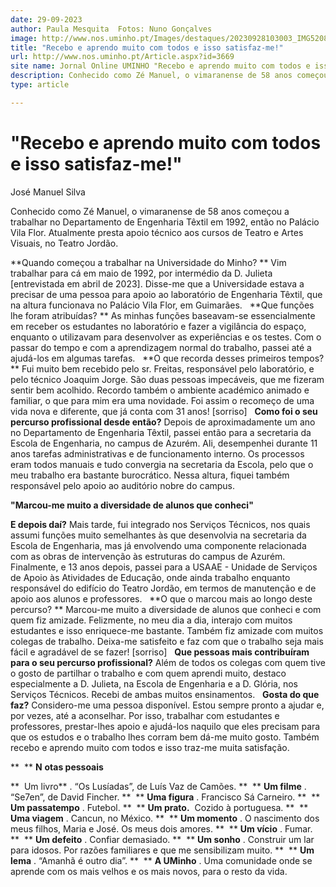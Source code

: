 ```yaml
---
date: 29-09-2023
author: Paula Mesquita  Fotos: Nuno Gonçalves
image: http://www.nos.uminho.pt/Images/destaques/20230928103003_IMG5208.jpg
title: "Recebo e aprendo muito com todos e isso satisfaz-me!"
url: http://www.nos.uminho.pt/Article.aspx?id=3669
site name: Jornal Online UMINHO "Recebo e aprendo muito com todos e isso satisfaz-me!"
description: Conhecido como Zé Manuel, o vimaranense de 58 anos começou a trabalhar no Departamento de Engenharia Têxtil em 1992, então no Palácio Vila Flor. Atualmente presta apoio técnico aos cursos de Teatro e Artes Visuais, no Teatro Jordão.
type: article

---
```

# "Recebo e aprendo muito com todos e isso satisfaz-me!"


  

José Manuel Silva

Conhecido como Zé Manuel, o vimaranense de 58 anos começou a trabalhar no Departamento de Engenharia Têxtil em 1992, então no Palácio Vila Flor. Atualmente presta apoio técnico aos cursos de Teatro e Artes Visuais, no Teatro Jordão.

**Quando começou a trabalhar na Universidade do Minho? ** 
Vim trabalhar para cá em maio de 1992, por intermédio da D. Julieta [entrevistada em abril de 2023]. Disse-me que a Universidade estava a precisar de uma pessoa para apoio ao laboratório de Engenharia Têxtil, que na altura funcionava no Palácio Vila Flor, em Guimarães.
 
**Que funções lhe foram atribuídas? ** 
As minhas funções baseavam-se essencialmente em receber os estudantes no laboratório e fazer a vigilância do espaço, enquanto o utilizavam para desenvolver as experiências e os testes. Com o passar do tempo e com a aprendizagem normal do trabalho, passei até a ajudá-los em algumas tarefas.
 
**O que recorda desses primeiros tempos? ** 
Fui muito bem recebido pelo sr. Freitas, responsável pelo laboratório, e pelo técnico Joaquim Jorge. São duas pessoas impecáveis, que me fizeram sentir bem acolhido. Recordo também o ambiente académico animado e familiar, o que para mim era uma novidade. Foi assim o recomeço de uma vida nova e diferente, que já conta com 31 anos! [sorriso]
 
**Como foi o seu percurso profissional desde então?** 
Depois de aproximadamente um ano no Departamento de Engenharia Têxtil, passei então para a secretaria da Escola de Engenharia, no campus de Azurém. Ali, desempenhei durante 11 anos tarefas administrativas e de funcionamento interno. Os processos eram todos manuais e tudo convergia na secretaria da Escola, pelo que o meu trabalho era bastante burocrático. Nessa altura, fiquei também responsável pelo apoio ao auditório nobre do campus.

**"Marcou-me muito a diversidade de alunos que conheci"** 

**E depois daí?** 
Mais tarde, fui integrado nos Serviços Técnicos, nos quais assumi funções muito semelhantes às que desenvolvia na secretaria da Escola de Engenharia, mas já envolvendo uma componente relacionada com as obras de intervenção às estruturas do campus de Azurém. Finalmente, e 13 anos depois, passei para a USAAE - Unidade de Serviços de Apoio às Atividades de Educação, onde ainda trabalho enquanto responsável do edifício do Teatro Jordão, em termos de manutenção e de apoio aos alunos e professores.
 
**O que o marcou mais ao longo deste percurso? ** 
Marcou-me muito a diversidade de alunos que conheci e com quem fiz amizade. Felizmente, no meu dia a dia, interajo com muitos estudantes e isso enriquece-me bastante. Também fiz amizade com muitos colegas de trabalho. Deixa-me satisfeito e faz com que o trabalho seja mais fácil e agradável de se fazer! [sorriso]
 
**Que pessoas mais contribuíram para o seu percurso profissional?** 
Além de todos os colegas com quem tive o gosto de partilhar o trabalho e com quem aprendi muito, destaco especialmente a D. Julieta, na Escola de Engenharia e a D. Glória, nos Serviços Técnicos. Recebi de ambas muitos ensinamentos.
 
**Gosta do que faz?** 
Considero-me uma pessoa disponível. Estou sempre pronto a ajudar e, por vezes, até a aconselhar. Por isso, trabalhar com estudantes e professores, prestar-lhes apoio e ajudá-los naquilo que eles precisam para que os estudos e o trabalho lhes corram bem dá-me muito gosto. Também recebo e aprendo muito com todos e isso traz-me muita satisfação.
  
 

**  ** **N** **otas pessoais** 

**  Um livro** . “Os Lusíadas”, de Luís Vaz de Camões.
**  ** **Um filme** . “Se7en”, de David Fincher.
**  ** **Uma figura** . Francisco Sá Carneiro.
**  ** **Um passatempo** . Futebol.
**  ** **Um prato.**  Cozido à portuguesa.
**  ** **Uma viagem** . Cancun, no México.
**  ** **Um momento** . O nascimento dos meus filhos, Maria e José. Os meus dois amores.
**  ** **Um vício** . Fumar.
**  ** **Um defeito** . Confiar demasiado.
**  ** **Um sonho** . Construir um lar para idosos. Por razões familiares e que me sensibilizam muito.
**  ** **Um lema** . “Amanhã é outro dia”.
**  ** **A UMinho** . Uma comunidade onde se aprende com os mais velhos e os mais novos, para o resto da vida.
 

